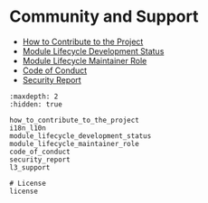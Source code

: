 # Community and Support

- [How to Contribute to the Project](how_to_contribute_to_the_project)
- [Module Lifecycle Development Status](module_lifecycle_development_status)
- [Module Lifecycle Maintainer Role](module_lifecycle_maintainer_role)
- [Code of Conduct](code_of_conduct)
- [Security Report](security_report)

```{toctree}
:maxdepth: 2
:hidden: true

how_to_contribute_to_the_project
i18n_l10n
module_lifecycle_development_status
module_lifecycle_maintainer_role
code_of_conduct
security_report
l3_support

# License
license

```
